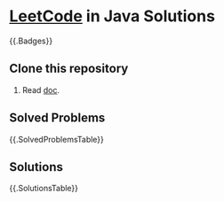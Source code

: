 # [LeetCode](https://leetcode.com) in Java Solutions

{{.Badges}}

## Clone this repository
1. Read [doc](./Instructions.md).

## Solved Problems

{{.SolvedProblemsTable}}

## Solutions

{{.SolutionsTable}}